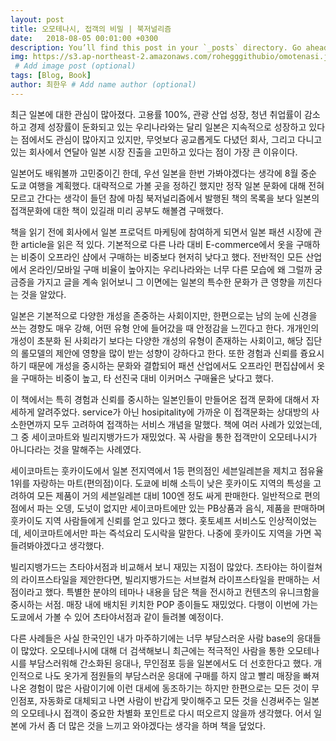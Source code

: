 ```yaml
---
layout: post
title: 오모테나시, 접객의 비밀 | 북저널리즘
date:   2018-08-05 00:01:00 +0300
description: You’ll find this post in your `_posts` directory. Go ahead and edit it and re-build the site to see your changes. # Add post description (optional)
img: https://s3.ap-northeast-2.amazonaws.com/rohegggithubio/omotenasi.jpg
 # Add image post (optional)
tags: [Blog, Book]
author: 최한우 # Add name author (optional)
---
```

최근 일본에 대한 관심이 많아졌다. 고용률 100%, 관광 산업 성장, 청년 취업률이 감소하고 경제 성장률이 둔화되고 있는 우리나라와는 달리 일본은 지속적으로 성장하고 있다는 점에서도 관심이 많아지고 있지만, 무엇보다 공교롭게도 다녔던 회사, 그리고 다니고 있는 회사에서 연달아 일본 시장 진출을 고민하고 있다는 점이 가장 큰 이유이다. 

일본어도 배워볼까 고민중이긴 한데, 우선 일본을 한번 가봐야겠다는 생각에 8월 중순 도쿄 여행을 계획했다. 대략적으로 가볼 곳을 정하긴 했지만 정작 일본 문화에 대해 전혀 모르고 간다는 생각이 들던 참에 마침 북저널리즘에서 발행된 책의 목록을 보다 일본의 접객문화에 대한 책이 있길래 미리 공부도 해볼겸 구매했다. 

책을 읽기 전에 회사에서 일본 프로덕트 마케팅에 참여하게 되면서 일본 패션 시장에 관한 article을 읽은 적 있다. 기본적으로 다른 나라 대비 E-commerce에서 옷을 구매하는 비중이 오프라인 샵에서 구매하는 비중보다 현저히 낮다고 했다. 전반적인 모든 산업에서 온라인/모바일 구매 비율이 높아지는 우리나라와는 너무 다른 모습에 왜 그럴까 궁금증을 가지고 글을 계속 읽어보니 그 이면에는 일본의 특수한 문화가 큰 영향을 끼친다는 것을 알았다. 

일본은 기본적으로 다양한 개성을 존중하는 사회이지만, 한편으로는 남의 눈에 신경을 쓰는
경향도 매우 강해, 어떤 유형 안에 들어갔을 때 안정감을 느낀다고 한다. 개개인의 개성이 초분화
된 사회라기 보다는 다양한 개성의 유형이 존재하는 사회이고, 해당 집단의 롤모델의 제안에 영향을 많이 받는 성향이 강하다고 한다. 또한 경험과 신뢰를 즁요시하기 때문에 개성을 중시하는 문화와 결합되어 패션 산업에서도 오프라인 편집샵에서 옷을 구매하는 비중이 높고, 타 선진국 대비 이커머스 구매율은 낮다고 했다.

이 책에서는 특히 경험과 신뢰를 중시하는 일본인들이 만들어온 접객 문화에 대해서 자세하게 알려주었다. service가 아닌 hosipitality에 가까운 이 접객문화는 상대방의 사소한면까지 모두 고려하여 접객하는 서비스 개념을 말했다. 책에 여러 사례가 있었는데, 그 중 세이코마트와 빌리지뱅가드가 재밌었다. 꼭 사람을 통한 접객만이 오모테나시가 아니다라는 것을 말해주는 사례였다.

세이코마트는 훗카이도에서 일본 전지역에서 1등 편의점인 세븐일레븐을 제치고 점유율 1위를 자랑하는 마트(편의점)이다. 도쿄에 비해 소득이 낮은 훗카이도 지역의 특성을 고려하여 모든 제품이 거의 세븐일레븐 대비 100엔 정도 싸게 판매한다. 일반적으로 편의점에서 파는 오뎅, 도넛이 없지만 세이코마트에만 있는 PB상품과 음식, 제품을 판매하며 훗카이도 지역 사람들에게 신뢰를 얻고 있다고 했다. 홋토셰프 서비스도 인상적이었는데, 세이코마트에서만 파는 즉석요리 도시락을 말한다. 나중에 훗카이도 지역을 가면 꼭 들려봐야겠다고 생각했다. 

빌리지뱅가드는 츠타야서점과 비교해서 보니 재밌는 지점이 많았다. 츠타야는 하이컬쳐의 라이프스타일을 제안한다면, 빌리지뱅가드는 서브컬쳐 라이프스타일을 판매하는 서점이라고 했다. 특별한 분야의 테마나 내용을 담은 책을 전시하고 컨텐츠의 유니크함을 중시하는 서점. 매장 내에 배치된 키치한 POP 종이들도 재밌었다. 다행이 이번에 가는 도쿄에서 가볼 수 있어 츠타야서점과 같이 들려볼 예정이다.

다른 사례들은 사실 한국인인 내가 마주하기에는 너무 부담스러운 사람 base의 응대들이 많았다. 오모테나시에 대해 더 검색해보니 최근에는 적극적인 사람을 통한 오모테나시를 부담스러워해 간소화된 응대나, 무인점포 등을 일본에서도 더 선호한다고 했다. 개인적으로 나도 옷가게 점원들의 부담스러운 응대에 구매를 하지 않고 빨리 매장을 빠져나온 경험이 많은 사람이기에 이런 대세에  동조하기는 하지만 한편으로는 모든 것이 무인점포, 자동화로 대체되고 나면 사람이 반갑게 맞이해주고 모든 것을 신경써주는 일본의 오모테나시 접객이 중요한 차별화 포인트로 다시 떠오르지 않을까 생각했다. 
어서 일본에 가서 좀 더 많은 것을 느끼고 와야겠다는 생각을 하며 책을 덮었다. 








